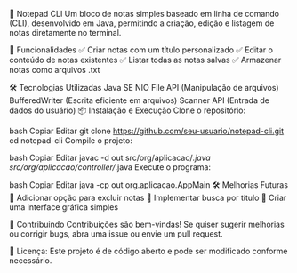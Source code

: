📝 Notepad CLI
Um bloco de notas simples baseado em linha de comando (CLI), desenvolvido em Java, permitindo a criação, edição e listagem de notas diretamente no terminal.

🚀 Funcionalidades
✅ Criar notas com um título personalizado
✅ Editar o conteúdo de notas existentes
✅ Listar todas as notas salvas
✅ Armazenar notas como arquivos .txt

🛠 Tecnologias Utilizadas
Java SE
NIO File API (Manipulação de arquivos)
BufferedWriter (Escrita eficiente em arquivos)
Scanner API (Entrada de dados do usuário)
📦 Instalação e Execução
Clone o repositório:

bash
Copiar
Editar
git clone https://github.com/seu-usuario/notepad-cli.git
cd notepad-cli
Compile o projeto:

bash
Copiar
Editar
javac -d out src/org/aplicacao/*.java src/org/aplicacao/controller/*.java
Execute o programa:

bash
Copiar
Editar
java -cp out org.aplicacao.AppMain
🛠 Melhorias Futuras
🔹 Adicionar opção para excluir notas
🔹 Implementar busca por título
🔹 Criar uma interface gráfica simples

🤝 Contribuindo
Contribuições são bem-vindas! Se quiser sugerir melhorias ou corrigir bugs, abra uma issue ou envie um pull request.

📌 Licença: Este projeto é de código aberto e pode ser modificado conforme necessário.


